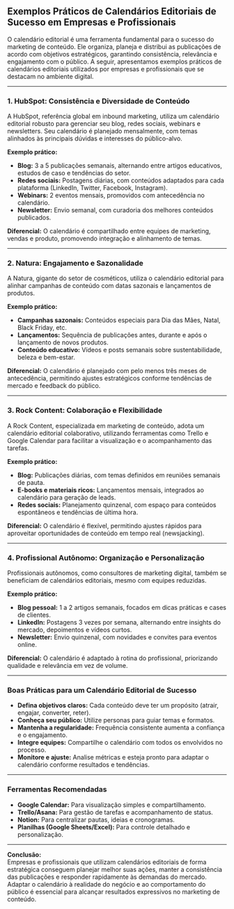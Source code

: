 
## Exemplos Práticos de Calendários Editoriais de Sucesso em Empresas e Profissionais

O calendário editorial é uma ferramenta fundamental para o sucesso do marketing de conteúdo. Ele organiza, planeja e distribui as publicações de acordo com objetivos estratégicos, garantindo consistência, relevância e engajamento com o público. A seguir, apresentamos exemplos práticos de calendários editoriais utilizados por empresas e profissionais que se destacam no ambiente digital.

---

### 1. **HubSpot: Consistência e Diversidade de Conteúdo**

A HubSpot, referência global em inbound marketing, utiliza um calendário editorial robusto para gerenciar seu blog, redes sociais, webinars e newsletters. Seu calendário é planejado mensalmente, com temas alinhados às principais dúvidas e interesses do público-alvo.

**Exemplo prático:**
- **Blog:** 3 a 5 publicações semanais, alternando entre artigos educativos, estudos de caso e tendências do setor.
- **Redes sociais:** Postagens diárias, com conteúdos adaptados para cada plataforma (LinkedIn, Twitter, Facebook, Instagram).
- **Webinars:** 2 eventos mensais, promovidos com antecedência no calendário.
- **Newsletter:** Envio semanal, com curadoria dos melhores conteúdos publicados.

**Diferencial:** O calendário é compartilhado entre equipes de marketing, vendas e produto, promovendo integração e alinhamento de temas.

---

### 2. **Natura: Engajamento e Sazonalidade**

A Natura, gigante do setor de cosméticos, utiliza o calendário editorial para alinhar campanhas de conteúdo com datas sazonais e lançamentos de produtos.

**Exemplo prático:**
- **Campanhas sazonais:** Conteúdos especiais para Dia das Mães, Natal, Black Friday, etc.
- **Lançamentos:** Sequência de publicações antes, durante e após o lançamento de novos produtos.
- **Conteúdo educativo:** Vídeos e posts semanais sobre sustentabilidade, beleza e bem-estar.

**Diferencial:** O calendário é planejado com pelo menos três meses de antecedência, permitindo ajustes estratégicos conforme tendências de mercado e feedback do público.

---

### 3. **Rock Content: Colaboração e Flexibilidade**

A Rock Content, especializada em marketing de conteúdo, adota um calendário editorial colaborativo, utilizando ferramentas como Trello e Google Calendar para facilitar a visualização e o acompanhamento das tarefas.

**Exemplo prático:**
- **Blog:** Publicações diárias, com temas definidos em reuniões semanais de pauta.
- **E-books e materiais ricos:** Lançamentos mensais, integrados ao calendário para geração de leads.
- **Redes sociais:** Planejamento quinzenal, com espaço para conteúdos espontâneos e tendências de última hora.

**Diferencial:** O calendário é flexível, permitindo ajustes rápidos para aproveitar oportunidades de conteúdo em tempo real (newsjacking).

---

### 4. **Profissional Autônomo: Organização e Personalização**

Profissionais autônomos, como consultores de marketing digital, também se beneficiam de calendários editoriais, mesmo com equipes reduzidas.

**Exemplo prático:**
- **Blog pessoal:** 1 a 2 artigos semanais, focados em dicas práticas e cases de clientes.
- **LinkedIn:** Postagens 3 vezes por semana, alternando entre insights do mercado, depoimentos e vídeos curtos.
- **Newsletter:** Envio quinzenal, com novidades e convites para eventos online.

**Diferencial:** O calendário é adaptado à rotina do profissional, priorizando qualidade e relevância em vez de volume.

---

### **Boas Práticas para um Calendário Editorial de Sucesso**

- **Defina objetivos claros:** Cada conteúdo deve ter um propósito (atrair, engajar, converter, reter).
- **Conheça seu público:** Utilize personas para guiar temas e formatos.
- **Mantenha a regularidade:** Frequência consistente aumenta a confiança e o engajamento.
- **Integre equipes:** Compartilhe o calendário com todos os envolvidos no processo.
- **Monitore e ajuste:** Analise métricas e esteja pronto para adaptar o calendário conforme resultados e tendências.

---

### **Ferramentas Recomendadas**

- **Google Calendar:** Para visualização simples e compartilhamento.
- **Trello/Asana:** Para gestão de tarefas e acompanhamento de status.
- **Notion:** Para centralizar pautas, ideias e cronogramas.
- **Planilhas (Google Sheets/Excel):** Para controle detalhado e personalização.

---

**Conclusão:**  
Empresas e profissionais que utilizam calendários editoriais de forma estratégica conseguem planejar melhor suas ações, manter a consistência das publicações e responder rapidamente às demandas do mercado. Adaptar o calendário à realidade do negócio e ao comportamento do público é essencial para alcançar resultados expressivos no marketing de conteúdo.
```
